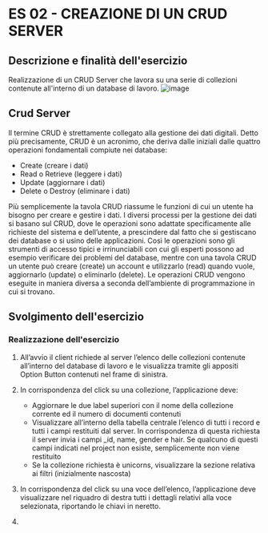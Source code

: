 # ES 02 - CREAZIONE DI UN CRUD SERVER

## Descrizione e finalità dell'esercizio
Realizzazione di un CRUD Server che lavora su una serie di collezioni contenute all'interno di un database di lavoro.
![image](https://user-images.githubusercontent.com/62563624/145955061-824e100c-b12e-4ba4-9c2a-f070aa0cae05.png)


## Crud Server
Il termine CRUD è strettamente collegato alla gestione dei dati digitali. Detto più precisamente, CRUD è un acronimo, che deriva dalle iniziali dalle quattro operazioni fondamentali compiute nei database:
- Create (creare i dati)
- Read o Retrieve (leggere i dati)
- Update (aggiornare i dati)
- Delete o Destroy (eliminare i dati)

Più semplicemente la tavola CRUD riassume le funzioni di cui un utente ha bisogno per creare e gestire i dati. I diversi processi per la gestione dei dati si basano sul CRUD, dove le operazioni sono adattate specificamente alle richieste del sistema e dell’utente, a prescindere dal fatto che si gestiscano dei database o si usino delle applicazioni. Così le operazioni sono gli strumenti di accesso tipici e irrinunciabili con cui gli esperti possono ad esempio verificare dei problemi del database, mentre con una tavola CRUD un utente può creare (create) un account e utilizzarlo (read) quando vuole, aggiornarlo (update) o eliminarlo (delete). Le operazioni CRUD vengono eseguite in maniera diversa a seconda dell’ambiente di programmazione in cui si trovano.

## Svolgimento dell'esercizio
### Realizzazione dell'esercizio
1. All’avvio il client richiede al server l’elenco delle collezioni contenute all’interno del database di lavoro e le visualizza tramite gli appositi Option Button contenuti nel frame di sinistra.
2. In corrispondenza del click su una collezione, l’applicazione deve:
    - Aggiornare le due label superiori con il nome della collezione corrente ed il numero di documenti contenuti
    - Visualizzare all’interno della tabella centrale l’elenco di tutti i record e tutti i campi restituiti dal server. In corrispondenza di questa richiesta il server invia i campi _id, name, gender e hair. Se qualcuno di questi campi indicati nel project non esiste, semplicemente non viene restituito
    - Se la collezione richiesta è unicorns, visualizzare la sezione relativa ai filtri (inizialmente nascosta)

3. In corrispondenza del click su una voce dell’elenco, l’applicazione deve visualizzare nel riquadro di destra tutti i dettagli relativi alla voce selezionata, riportando le chiavi in neretto.
4. 
